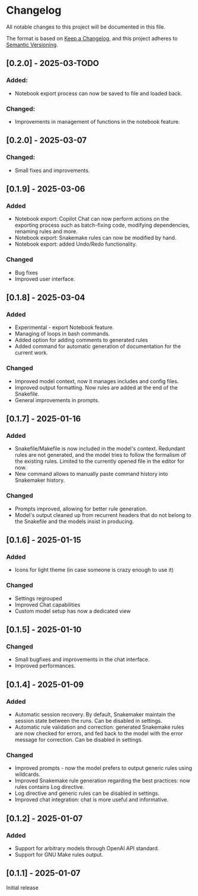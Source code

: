 # Changelog

All notable changes to this project will be documented in this file.

The format is based on [Keep a Changelog](https://keepachangelog.com/en/1.1.0/),
and this project adheres to [Semantic Versioning](https://semver.org/spec/v2.0.0.html).


## [0.2.0] - 2025-03-TODO

### Added:
- Notebook export process can now be saved to file and loaded back.

### Changed:
- Improvements in management of functions in the notebook feature.


## [0.2.0] - 2025-03-07

### Changed:
- Small fixes and improvements.

## [0.1.9] - 2025-03-06

### Added
- Notebook export: Copilot Chat can now perform actions on the exporting process such as batch-fixing code, modifying dependencies, renaming rules and more.
- Notebook export: Snakemake rules can now be modified by hand.
- Notebook export: added Undo/Redo functionality.

### Changed
- Bug fixes
- Improved user interface.

## [0.1.8] - 2025-03-04

### Added
- Experimental - export Notebook feature.
- Managing of loops in bash commands.
- Added option for adding comments to generated rules
- Added command for automatic generation of documentation for the current work.

### Changed
- Improved model context, now it manages includes and config files.
- Improved output formatting. Now rules are added at the end of the Snakefile.
- General improvements in prompts.

## [0.1.7] - 2025-01-16

### Added 

- Snakefile/Makefile is now included in the model's context. Redundant rules are not generated, and the model tries to follow the formalism of the existing rules. Limited to the currently opened file in the editor for now.
- New command allows to manually paste command history into Snakemaker history.

### Changed

- Prompts improved, allowing for better rule generation.
- Model's output cleaned up from recurrent headers that do not belong to the Snakefile and the models insist in producing.

## [0.1.6] - 2025-01-15

### Added

- Icons for light theme (in case someone is crazy enough to use it)

### Changed

- Settings regrouped
- Improved Chat capabilities
- Custom model setup has now a dedicated view

## [0.1.5] - 2025-01-10

### Changed

- Small bugfixes and improvements in the chat interface.
- Improved performances.

## [0.1.4] - 2025-01-09

### Added

- Automatic session recovery. By default, Snakemaker maintain the session state between the runs. Can be disabled in settings.
- Automatic rule validation and correction: generated Snakemake rules are now checked for errors, and fed back to the model with the error message for correction. Can be disabled in settings.

### Changed

- Improved prompts - now the model prefers to output generic rules using wildcards.
- Improved Snakemake rule generation regarding the best practices: now rules contains Log directive. 
- Log directive and generic rules can be disabled in settings.
- Improved chat integration: chat is more useful and informative.


## [0.1.2] - 2025-01-07

### Added

- Support for arbitrary models through OpenAI API standard.
- Support for GNU Make rules output.


## [0.1.1] - 2025-01-07
Initial release